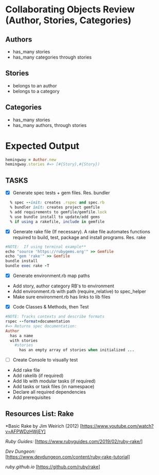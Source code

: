 # Collaborating Objects Review (Author, Stories, Categories)

## Authors
* has_many stories
* has_many categories through stories

## Stories
* belongs to an author
* belongs to a category

## Categories
* has_many stories
* has_many authors, through stories

# Expected Output

```ruby
hemingway = Author.new
hemingway.stories #=> [#{Story},#{Story})
```


## TASKS   
- [x] Generate spec tests + gem files. Res. bundler
```ruby
  % spec --init: creates .rspec and spec.rb
  % bundler init: creates project gemfile
  % add requirements to gemfile/gemfile.lock
  % use bundle install to update/add gems
  % if using a rakefile, include in gemfile
```
- [x] Generate rake file (If necessary).  A rake file automates functions required to build, test, package and install programs. Res. rake
	
```ruby
#NOTE:  If using terminal example**
echo "source 'https://rubygems.org'" >> Gemfile
echo "gem 'rake'" >> Gemfile
bundle install
bundle exec rake -T
```
- [x] Generate environment.rb map paths
* Add story, author category RB's to environment
* Add environment.rb with path (require\_relative) to spec_helper
* Make sure environment.rb has links to lib files 

- [x] Code Classes & Methods, then Test
```ruby
#NOTE: Tracks contexts and describe formats
rspec --format=documentation
#=> Returns spec documentation:
Author
  has a name
  with stories
    #stories
      has an empty array of stories when initialized ...
```
- [ ] Create Console to visually test
* Add rake file
* Add rakelib (if required)
* Add lib with modular tasks (if required)
* Add tasks or task files (in namespace)
* Declare all required dependencies
* Add prerequisites

## Resources List: Rake
*Basic Rake by Jim Weirich (2012)
[https://www.youtube.com/watch?v=AFPWDzHWjEY]

*Ruby Guides:*
[https://www.rubyguides.com/2019/02/ruby-rake/]

*Dev Dungeon:*      
[https://www.devdungeon.com/content/ruby-rake-tutorial]

*ruby.github.io*
[https://github.com/ruby/rake]

